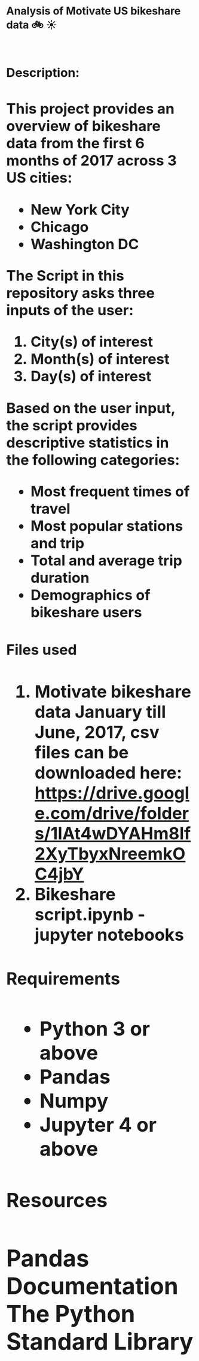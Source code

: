 **<h1> Analysis of Motivate US bikeshare data :bike: :sunny: <h1>**


**<h3> Description: <h3>**
This project provides an overview of bikeshare data from the first 6 months of 2017 across 3 US cities:
* New York City 
* Chicago 
* Washington DC 

The Script in this repository asks three inputs of the user:
1) City(s) of interest
2) Month(s) of interest 
3) Day(s) of interest

Based on the user input, the script provides descriptive statistics in the following categories: 
* Most frequent times of travel
* Most popular stations and trip
* Total and average trip duration
* Demographics of bikeshare users

**<h3> Files used <h3>**
1) Motivate bikeshare data January till June, 2017, csv files can be downloaded here: 
https://drive.google.com/drive/folders/1lAt4wDYAHm8lf2XyTbyxNreemkOC4jbY
2) Bikeshare script.ipynb - jupyter notebooks 

**<h3> Requirements <h3>**
* Python 3 or above
* Pandas 
* Numpy
* Jupyter 4 or above 

**<h3> Resources <h3>**
Pandas Documentation
The Python Standard Library

